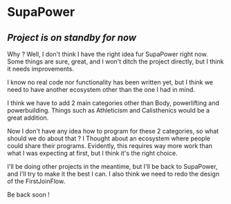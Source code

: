 # SupaPower

## ***Project is on standby for now***

Why ? Well, I don't think I have the right idea fur SupaPower right now. Some things are sure, great, and I won't ditch the project directly, but I think it needs improvements.

I know no real code nor functionality has been written yet, but I think we need to have another ecosystem other than the one I had in mind.

I think we have to add 2 main categories other than Body, powerlifting and powerbuilding. Things such as Athleticism and Calisthenics would be a great addition.

Now I don't have any idea how to program for these 2 categories, so what should we do about that ? I Thought about an ecosystem where people could share their programs. Evidently, this requires way more work than what I was expecting at first, but I think it's the right choice.

I'll be doing other projects in the meantime, but I'll be back to SupaPower, and I'll try to make it the best I can. I also think we need to redo the design of the FirstJoinFlow.

Be back soon !